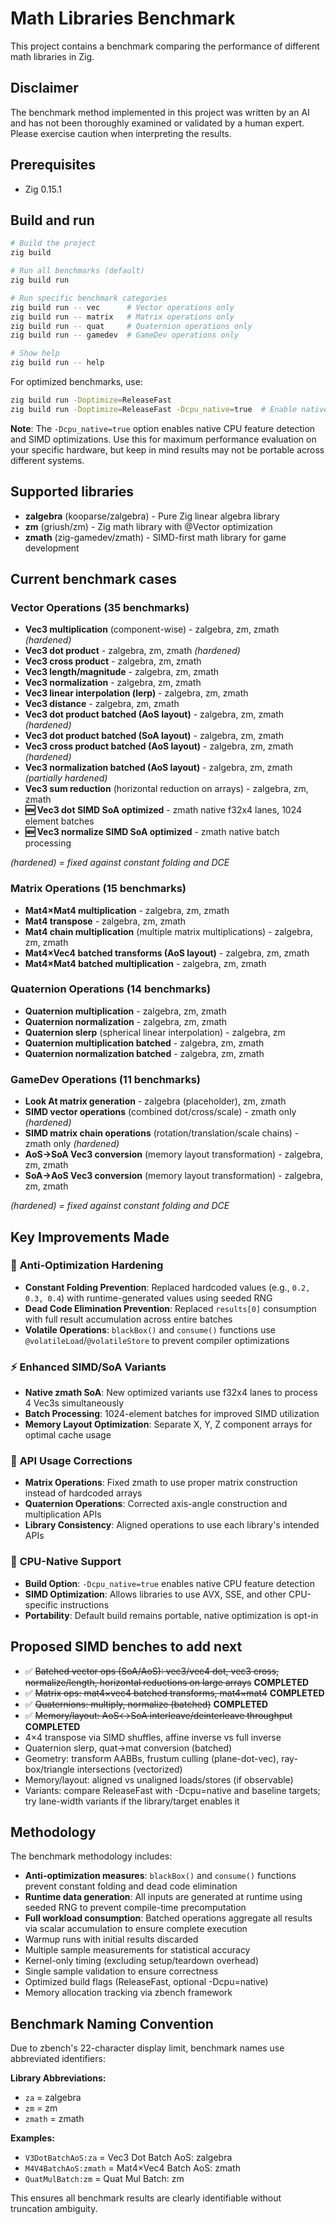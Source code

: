 # Math Libraries Benchmark

This project contains a benchmark comparing the performance of different math libraries in Zig.

## Disclaimer

The benchmark method implemented in this project was written by an AI and has not been thoroughly examined or validated by a human expert. Please exercise caution when interpreting the results.

## Prerequisites

- Zig 0.15.1

## Build and run

```bash
# Build the project
zig build

# Run all benchmarks (default)
zig build run

# Run specific benchmark categories
zig build run -- vec      # Vector operations only
zig build run -- matrix   # Matrix operations only  
zig build run -- quat     # Quaternion operations only
zig build run -- gamedev  # GameDev operations only

# Show help
zig build run -- help
```

For optimized benchmarks, use:
```bash
zig build run -Doptimize=ReleaseFast
zig build run -Doptimize=ReleaseFast -Dcpu_native=true  # Enable native CPU optimizations
```

**Note**: The `-Dcpu_native=true` option enables native CPU feature detection and SIMD optimizations. Use this for maximum performance evaluation on your specific hardware, but keep in mind results may not be portable across different systems.

## Supported libraries

- **zalgebra** (kooparse/zalgebra) - Pure Zig linear algebra library
- **zm** (griush/zm) - Zig math library with @Vector optimization
- **zmath** (zig-gamedev/zmath) - SIMD-first math library for game development

## Current benchmark cases

### Vector Operations (35 benchmarks)
- **Vec3 multiplication** (component-wise) - zalgebra, zm, zmath *(hardened)*
- **Vec3 dot product** - zalgebra, zm, zmath *(hardened)*
- **Vec3 cross product** - zalgebra, zm, zmath
- **Vec3 length/magnitude** - zalgebra, zm, zmath
- **Vec3 normalization** - zalgebra, zm, zmath
- **Vec3 linear interpolation (lerp)** - zalgebra, zm, zmath
- **Vec3 distance** - zalgebra, zm, zmath
- **Vec3 dot product batched (AoS layout)** - zalgebra, zm, zmath *(hardened)*
- **Vec3 dot product batched (SoA layout)** - zalgebra, zm, zmath
- **Vec3 cross product batched (AoS layout)** - zalgebra, zm, zmath *(hardened)*
- **Vec3 normalization batched (AoS layout)** - zalgebra, zm, zmath *(partially hardened)*
- **Vec3 sum reduction** (horizontal reduction on arrays) - zalgebra, zm, zmath
- **🆕 Vec3 dot SIMD SoA optimized** - zmath native f32x4 lanes, 1024 element batches
- **🆕 Vec3 normalize SIMD SoA optimized** - zmath native batch processing

*(hardened) = fixed against constant folding and DCE*

### Matrix Operations (15 benchmarks)
- **Mat4×Mat4 multiplication** - zalgebra, zm, zmath
- **Mat4 transpose** - zalgebra, zm, zmath
- **Mat4 chain multiplication** (multiple matrix multiplications) - zalgebra, zm, zmath
- **Mat4×Vec4 batched transforms (AoS layout)** - zalgebra, zm, zmath
- **Mat4×Mat4 batched multiplication** - zalgebra, zm, zmath

### Quaternion Operations (14 benchmarks)
- **Quaternion multiplication** - zalgebra, zm, zmath
- **Quaternion normalization** - zalgebra, zm, zmath
- **Quaternion slerp** (spherical linear interpolation) - zalgebra, zm
- **Quaternion multiplication batched** - zalgebra, zm, zmath
- **Quaternion normalization batched** - zalgebra, zm, zmath

### GameDev Operations (11 benchmarks)
- **Look At matrix generation** - zalgebra (placeholder), zm, zmath
- **SIMD vector operations** (combined dot/cross/scale) - zmath only *(hardened)*
- **SIMD matrix chain operations** (rotation/translation/scale chains) - zmath only *(hardened)*
- **AoS→SoA Vec3 conversion** (memory layout transformation) - zalgebra, zm, zmath
- **SoA→AoS Vec3 conversion** (memory layout transformation) - zalgebra, zm, zmath

*(hardened) = fixed against constant folding and DCE*

## Key Improvements Made

### 🔧 **Anti-Optimization Hardening**
- **Constant Folding Prevention**: Replaced hardcoded values (e.g., `0.2, 0.3, 0.4`) with runtime-generated values using seeded RNG
- **Dead Code Elimination Prevention**: Replaced `results[0]` consumption with full result accumulation across entire batches
- **Volatile Operations**: `blackBox()` and `consume()` functions use `@volatileLoad`/`@volatileStore` to prevent compiler optimizations

### ⚡ **Enhanced SIMD/SoA Variants**  
- **Native zmath SoA**: New optimized variants use f32x4 lanes to process 4 Vec3s simultaneously
- **Batch Processing**: 1024-element batches for improved SIMD utilization
- **Memory Layout Optimization**: Separate X, Y, Z component arrays for optimal cache usage

### 🎯 **API Usage Corrections**
- **Matrix Operations**: Fixed zmath to use proper matrix construction instead of hardcoded arrays
- **Quaternion Operations**: Corrected axis-angle construction and multiplication APIs
- **Library Consistency**: Aligned operations to use each library's intended APIs

### 🚀 **CPU-Native Support**
- **Build Option**: `-Dcpu_native=true` enables native CPU feature detection
- **SIMD Optimization**: Allows libraries to use AVX, SSE, and other CPU-specific instructions
- **Portability**: Default build remains portable, native optimization is opt-in

## Proposed SIMD benches to add next

- ✅ ~~Batched vector ops (SoA/AoS): vec3/vec4 dot, vec3 cross, normalize/length, horizontal reductions on large arrays~~ **COMPLETED**
- ✅ ~~Matrix ops: mat4×vec4 batched transforms, mat4×mat4~~ **COMPLETED**
- ✅ ~~Quaternions: multiply, normalize (batched)~~ **COMPLETED**  
- ✅ ~~Memory/layout: AoS↔SoA interleave/deinterleave throughput~~ **COMPLETED**
- 4×4 transpose via SIMD shuffles, affine inverse vs full inverse
- Quaternion slerp, quat→mat conversion (batched)
- Geometry: transform AABBs, frustum culling (plane-dot-vec), ray-box/triangle intersections (vectorized)
- Memory/layout: aligned vs unaligned loads/stores (if observable)
- Variants: compare ReleaseFast with -Dcpu=native and baseline targets; try lane-width variants if the library/target enables it

## Methodology

The benchmark methodology includes:
- **Anti-optimization measures**: `blackBox()` and `consume()` functions prevent constant folding and dead code elimination
- **Runtime data generation**: All inputs are generated at runtime using seeded RNG to prevent compile-time precomputation
- **Full workload consumption**: Batched operations aggregate all results via scalar accumulation to ensure complete execution
- Warmup runs with initial results discarded
- Multiple sample measurements for statistical accuracy
- Kernel-only timing (excluding setup/teardown overhead)
- Single sample validation to ensure correctness
- Optimized build flags (ReleaseFast, optional -Dcpu=native)
- Memory allocation tracking via zbench framework

## Benchmark Naming Convention

Due to zbench's 22-character display limit, benchmark names use abbreviated identifiers:

**Library Abbreviations:**
- `za` = zalgebra
- `zm` = zm
- `zmath` = zmath

**Examples:**
- `V3DotBatchAoS:za` = Vec3 Dot Batch AoS: zalgebra
- `M4V4BatchAoS:zmath` = Mat4×Vec4 Batch AoS: zmath
- `QuatMulBatch:zm` = Quat Mul Batch: zm

This ensures all benchmark results are clearly identifiable without truncation ambiguity.